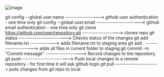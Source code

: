 ![image](https://res.cloudinary.com/practicaldev/image/fetch/s--M_fHUEqA--/c_limit%2Cf_auto%2Cfl_progressive%2Cq_auto%2Cw_880/https://thepracticaldev.s3.amazonaws.com/i/128hsgntnsu9bww0y8sz.png)


git config --global user.name <git hub username>     -----------------> github user authentication - one time only
git config --global user.email <github email>   ----------------------> github email authentication - one time only
git clone https://github.com/user/repository.git ------------------> clones repo
git status  ------------------------> Checks status of the changes
git add filename.txt  ------------> adds filename.txt to staging area
git add .   --------------------> adds all files in current folder to staging
git commit -m "Commit message"    ------------------> Record changes to the repository.
git push   -----------------------> Push local changes to a remote repository - for first time it will ask github login
git pull   ---------------------> pulls changes from git repo to local

